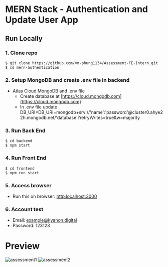 # MERN Stack - Authentication and Update User App



## Run Locally

### 1. Clone repo

```
$ git clone https://github.com/vm-phung1134/Assessment-FE-Intern.git
$ cd mern-authentication
```
### 2. Setup MongoDB and create .env file in backend
- Atlas Cloud MongoDB and .env file
  - Create database at [https://cloud.mongodb.com](https://cloud.mongodb.com)
  - In .env file update DB_URI=DB_URI=mongodb+srv://'name':'password'@cluster0.ahye22h.mongodb.net/'database'?retryWrites=true&w=majority

### 3. Run Back End
```
$ cd backend
$ npm start
```

### 4. Run Front End
```
$ cd frontend
$ npm run start
```
### 5. Access browser
  - Run this on browser: [http:localhost:3000](http://localhost:3000)
  
  
### 6. Account test
  - Email: example@kyanon.digital
  - Password: 123123
  
# Preview
![assessment1](https://user-images.githubusercontent.com/106596859/223647993-7a66c9e5-7b11-409f-abfd-c148fc91bd06.JPG)
![assessment2](https://user-images.githubusercontent.com/106596859/223648629-2d80b02e-8a69-4307-90bb-21549f377ada.JPG)

